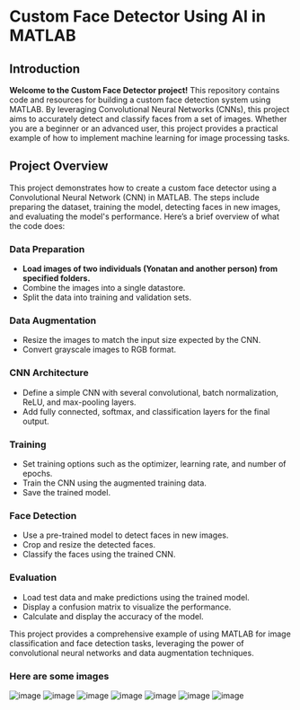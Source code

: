 # Custom Face Detector Using AI in MATLAB

## Introduction
**Welcome to the Custom Face Detector project!** This repository contains code and resources for building a custom face detection system using MATLAB. By leveraging Convolutional Neural Networks (CNNs), this project aims to accurately detect and classify faces from a set of images. Whether you are a beginner or an advanced user, this project provides a practical example of how to implement machine learning for image processing tasks.

## Project Overview
This project demonstrates how to create a custom face detector using a Convolutional Neural Network (CNN) in MATLAB. The steps include preparing the dataset, training the model, detecting faces in new images, and evaluating the model's performance. Here’s a brief overview of what the code does:

### Data Preparation
- **Load images of two individuals (Yonatan and another person) from specified folders.**
- Combine the images into a single datastore.
- Split the data into training and validation sets.

### Data Augmentation
- Resize the images to match the input size expected by the CNN.
- Convert grayscale images to RGB format.

### CNN Architecture
- Define a simple CNN with several convolutional, batch normalization, ReLU, and max-pooling layers.
- Add fully connected, softmax, and classification layers for the final output.

### Training
- Set training options such as the optimizer, learning rate, and number of epochs.
- Train the CNN using the augmented training data.
- Save the trained model.

### Face Detection
- Use a pre-trained model to detect faces in new images.
- Crop and resize the detected faces.
- Classify the faces using the trained CNN.

### Evaluation
- Load test data and make predictions using the trained model.
- Display a confusion matrix to visualize the performance.
- Calculate and display the accuracy of the model.

This project provides a comprehensive example of using MATLAB for image classification and face detection tasks, leveraging the power of convolutional neural networks and data augmentation techniques.
### Here are some images 
![image](https://github.com/Yonatankinfe/MathlabFaceDetector/assets/158090444/c1556bf5-4ec4-4e1c-8254-e8cb237d7c3e)
![image](https://github.com/Yonatankinfe/MathlabFaceDetector/assets/158090444/2a9d2588-8ea4-40a5-8809-5c91ef31bc0a)
![image](https://github.com/Yonatankinfe/MathlabFaceDetector/assets/158090444/27e94976-3a80-42f2-bc00-0e3f5bea75d4)
![image](https://github.com/Yonatankinfe/MathlabFaceDetector/assets/158090444/929f5377-1bbe-4a6a-a10a-263a35875f8f)
![image](https://github.com/Yonatankinfe/MathlabFaceDetector/assets/158090444/f11a6d74-7759-4697-83ec-3e9cdb1d32e5)
![image](https://github.com/Yonatankinfe/MathlabFaceDetector/assets/158090444/e1dab04b-bef5-4849-98c0-d3a3ed8b0541)
![image](https://github.com/Yonatankinfe/MathlabFaceDetector/assets/158090444/a2ad74a9-3d8f-4e9d-b443-970c051559ad)
